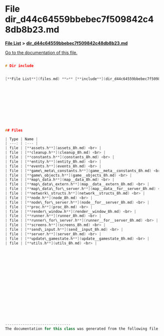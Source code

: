 
# File dir\_d44c64559bbebec7f509842c48db8b23.md

[**File List**](files.md) **>** [**dir\_d44c64559bbebec7f509842c48db8b23.md**](dir__d44c64559bbebec7f509842c48db8b23_8md.md)

[Go to the documentation of this file.](dir__d44c64559bbebec7f509842c48db8b23_8md.md) 


````cpp

# Dir include


[**File List**](files.md) **>** [**include**](dir_d44c64559bbebec7f509842c48db8b23.md)











## Files

| Type | Name |
| ---: | :--- |
| file | [**assets.h**](assets_8h.md) <br> |
| file | [**cleanup.h**](cleanup_8h.md) <br> |
| file | [**constants.h**](constants_8h.md) <br> |
| file | [**entity.h**](entity_8h.md) <br> |
| file | [**events.h**](events_8h.md) <br> |
| file | [**game\_meta\_constants.h**](game__meta__constants_8h.md) <br> |
| file | [**game\_objects.h**](game__objects_8h.md) <br> |
| file | [**map\_data.h**](map__data_8h.md) <br> |
| file | [**map\_data\_extern.h**](map__data__extern_8h.md) <br> |
| file | [**map\_data\_for\_server.h**](map__data__for__server_8h.md) <br> |
| file | [**network\_structs.h**](network__structs_8h.md) <br> |
| file | [**node.h**](node_8h.md) <br> |
| file | [**node\_for\_server.h**](node__for__server_8h.md) <br> |
| file | [**proc.h**](proc_8h.md) <br> |
| file | [**render\_window.h**](render__window_8h.md) <br> |
| file | [**runner.h**](runner_8h.md) <br> |
| file | [**runner\_for\_server.h**](runner__for__server_8h.md) <br> |
| file | [**screens.h**](screens_8h.md) <br> |
| file | [**send\_input.h**](send__input_8h.md) <br> |
| file | [**server.h**](server_8h.md) <br> |
| file | [**update\_gamestate.h**](update__gamestate_8h.md) <br> |
| file | [**utils.h**](utils_8h.md) <br> |


















------------------------------
The documentation for this class was generated from the following file `include/`
````

